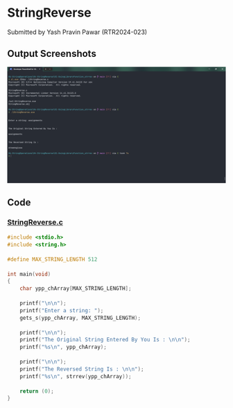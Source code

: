 # StringReverse

Submitted by Yash Pravin Pawar (RTR2024-023)

## Output Screenshots
![output.png](./02-Screenshots/output.png)

## Code
### [StringReverse.c](./01-Code/StringReverse.c)
```c
#include <stdio.h>
#include <string.h>

#define MAX_STRING_LENGTH 512

int main(void)
{
    char ypp_chArray[MAX_STRING_LENGTH];
    
    printf("\n\n");
    printf("Enter a string: ");
    gets_s(ypp_chArray, MAX_STRING_LENGTH);

    printf("\n\n");
    printf("The Original String Entered By You Is : \n\n");
    printf("%s\n", ypp_chArray);

    printf("\n\n");
    printf("The Reversed String Is : \n\n");
    printf("%s\n", strrev(ypp_chArray));

    return (0);
}

```
